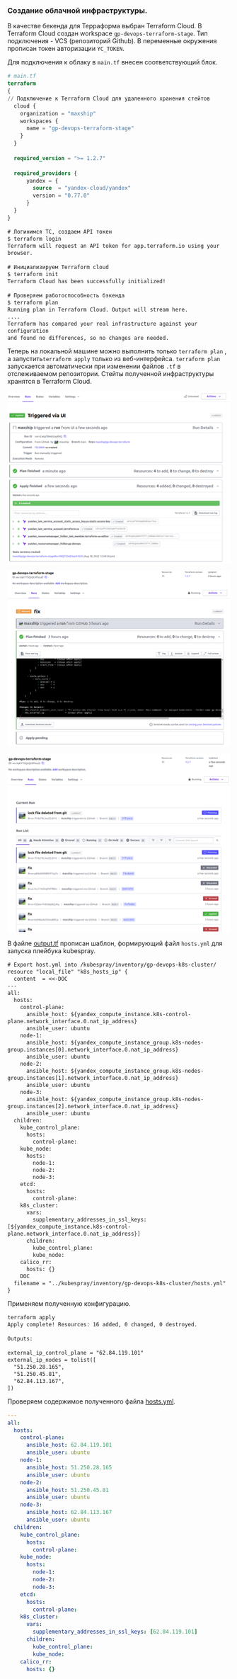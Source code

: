 ### Создание облачной инфраструктуры. 

В качестве бекенда для Терраформа выбран Terraform Cloud.
В Terraform Cloud создан workspace `gp-devops-terraform-stage`. Тип подключения - VCS (репозиторий Github). В переменные окружения прописан токен авторизации `YC_TOKEN`.

Для подключения к облаку в `main.tf` внесен соответствующий блок.
```terraform
# main.tf
terraform 
{
// Подключение к Terraform Cloud для удаленного хранения стейтов  
  cloud {
    organization = "maxship"
    workspaces {
      name = "gp-devops-terraform-stage"
    }
  }

  required_version = ">= 1.2.7"

  required_providers {
      yandex = {
        source  = "yandex-cloud/yandex"
        version = "0.77.0"
      }
  }
}
```

```shell
# Логинимся TC, создаем API токен
$ terraform login
Terraform will request an API token for app.terraform.io using your browser.

# Инициализируем Terraform cloud
$ terraform init
Terraform Cloud has been successfully initialized!

# Проверяем работоспособность бэкенда
$ terraform plan
Running plan in Terraform Cloud. Output will stream here.
....
Terraform has compared your real infrastructure against your configuration
and found no differences, so no changes are needed.
```
Теперь на локальной машине можно выполнить только `terraform plan` , а запустить`terraform apply` только из веб-интерфейса. `terraform plan` запускается автоматически при изменении файлов `.tf` в отслеживаемом репозитории. Стейты полученной инфраструктуры хранятся в Terraform Cloud.

![tfcloud-autoplan](img/tfcloud-autoplan.png)

![tfcloud-apply](img/tfcloud-apply.png)

![tfcloud-runs](img/tfcloud-runs.png)


В файле [output.tf](./output.tf) прописан шаблон, формирующий файл `hosts.yml` для запуска плейбука kubespray.

```shell
# Export host.yml into /kubespray/inventory/gp-devops-k8s-cluster/
resource "local_file" "k8s_hosts_ip" {
  content  = <<-DOC
---
all:
  hosts:
    control-plane:
      ansible_host: ${yandex_compute_instance.k8s-control-plane.network_interface.0.nat_ip_address}
      ansible_user: ubuntu
    node-1:
      ansible_host: ${yandex_compute_instance_group.k8s-nodes-group.instances[0].network_interface.0.nat_ip_address}
      ansible_user: ubuntu
    node-2:
      ansible_host: ${yandex_compute_instance_group.k8s-nodes-group.instances[1].network_interface.0.nat_ip_address}
      ansible_user: ubuntu
    node-3:
      ansible_host: ${yandex_compute_instance_group.k8s-nodes-group.instances[2].network_interface.0.nat_ip_address}
      ansible_user: ubuntu
  children:
    kube_control_plane:
      hosts:
        control-plane:
    kube_node:
      hosts:
        node-1:
        node-2:
        node-3:
    etcd:
      hosts:
        control-plane:
    k8s_cluster:
      vars:
        supplementary_addresses_in_ssl_keys: [${yandex_compute_instance.k8s-control-plane.network_interface.0.nat_ip_address}]
      children:
        kube_control_plane:
        kube_node:
    calico_rr:
      hosts: {}
    DOC
  filename = "../kubespray/inventory/gp-devops-k8s-cluster/hosts.yml"
}
```

Применяем полученную конфигурацию.

```shell
terraform apply
Apply complete! Resources: 16 added, 0 changed, 0 destroyed.

Outputs:

external_ip_control_plane = "62.84.119.101"
external_ip_nodes = tolist([
  "51.250.28.165",
  "51.250.45.81",
  "62.84.113.167",
])

```

Проверяем содержимое полученного файла [hosts.yml](../kubespray/inventory/gp-devops-k8s-cluster/hosts.yml). 
```yaml
---
all:
  hosts:
    control-plane:
      ansible_host: 62.84.119.101
      ansible_user: ubuntu
    node-1:
      ansible_host: 51.250.28.165
      ansible_user: ubuntu
    node-2:
      ansible_host: 51.250.45.81
      ansible_user: ubuntu
    node-3:
      ansible_host: 62.84.113.167
      ansible_user: ubuntu
  children:
    kube_control_plane:
      hosts:
        control-plane:
    kube_node:
      hosts:
        node-1:
        node-2:
        node-3:
    etcd:
      hosts:
        control-plane:
    k8s_cluster:
      vars:
        supplementary_addresses_in_ssl_keys: [62.84.119.101]
      children:
        kube_control_plane:
        kube_node:
    calico_rr:
      hosts: {}
```